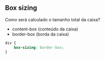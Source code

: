 ## Box sizing

Como será calculado o tamanho total da caixa?

- content-box (conteúdo da caixa)
- border-box (borda da caixa)

```css
div {
    box-sizing: border-box;
}
